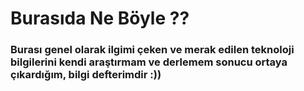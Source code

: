 # Burasıda Ne Böyle ??
### Burası genel olarak ilgimi çeken ve merak edilen teknoloji bilgilerini kendi araştırmam ve derlemem sonucu ortaya çıkardığım, bilgi defterimdir :))
